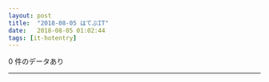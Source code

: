 ```yaml
---
layout: post
title:  "2018-08-05 はてぶIT"
date:   2018-08-05 01:02:44
tags: [it-hotentry]
---
```

0 件のデータあり

<hr>
